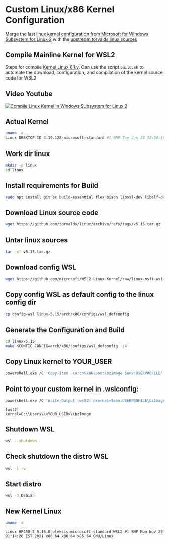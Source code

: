# Custom Linux/x86 Kernel Configuration
Merge the last [linux kernel configuration from Microsoft for Windows Subsystem for Linux 2](https://github.com/microsoft/WSL2-Linux-Kernel/blob/linux-msft-wsl-6.1.y/Microsoft/config-wsl) with the [upstream torvalds linux sources](https://github.com/torvalds/linux/)

## Compile Mainline Kernel for WSL2
Steps for compile [Kernel Linux 6.1.y](https://github.com/microsoft/WSL2-Linux-Kernel/tree/linux-msft-wsl-6.1.y).
Can use the script `build.sh` to automate the download, configuration, and compilation of the kernel source code for WSL2

## Video Youtube
[![Compile Linux Kernel in Windows Subsystem for Linux 2](https://img.youtube.com/vi/4QSsyZsQMqE/mqdefault.jpg)](https://youtu.be/4QSsyZsQMqE)


## Actual Kernel
```bash
uname -a
Linux DESKTOP-ID 4.19.128-microsoft-standard #1 SMP Tue Jun 23 12:58:10 UTC 2020 x86_64 GNU/Linux
```

## Work dir linux
```bash
mkdir -p linux
cd linux
```

## Install requirements for Build
```bash
sudo apt install git bc build-essential flex bison libssl-dev libelf-dev dwarves
```

## Download Linux source code
```bash
wget https://github.com/torvalds/linux/archive/refs/tags/v5.15.tar.gz -O v5.15.tar.gz
```

## Untar linux sources
```bash
tar -xf v5.15.tar.gz
```

## Download config WSL
```bash
wget https://github.com/microsoft/WSL2-Linux-Kernel/raw/linux-msft-wsl-5.10.y/Microsoft/config-wsl
```

## Copy config WSL as default config to the linux config dir
```bash
cp config-wsl linux-5.15/arch/x86/configs/wsl_defconfig
```

## Generate the Configuration and Build
```bash
cd linux-5.15
make KCONFIG_CONFIG=arch/x86/configs/wsl_defconfig -j4
```

## Copy Linux kernel to YOUR_USER
```bash
powershell.exe /C 'Copy-Item .\arch\x86\boot\bzImage $env:USERPROFILE'
```

## Point to your custom kernel in .wslconfig:
```bash
powershell.exe /C 'Write-Output [wsl2]`nkernel=$env:USERPROFILE\bzImage | % {$_.replace("\","\\")} | Out-File $env:USERPROFILE\.wslconfig -encoding ASCII'
```

```
[wsl2]
kernel=C:\\Users\\<YOUR_USER>\\bzImage
```

## Shutdown WSL
```bash
wsl --shutdown
```

## Check shutdown the distro WSL
```bash
wsl -l -v
```

## Start distro
```bash
wsl -d Debian
```

## New Kernel Linux
```bash
uname -a
```

```
Linux HP450-2 5.15.0-oleksis-microsoft-standard-WSL2 #1 SMP Mon Nov 29 01:14:26 EST 2021 x86_64 x86_64 x86_64 GNU/Linux
```

